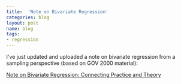 ```yaml
---
title:  'Note on Bivariate Regression'
categories: blog
layout: post
name: blog
tags:
- regression
---
```


I've just updated and uploaded a note on bivariate regression from a sampling perspective (based on GOV 2000 material):

[Note on Bivariate Regression: Connecting Practice and Theory](/assets/gov2000/bivar_reg.pdf)

